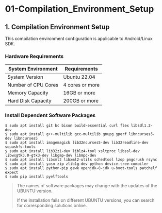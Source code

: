 # 01-Compilation_Environment_Setup


## 1. Compilation Environment Setup

This compilation environment configuration is applicable to Android/Linux SDK.

### Hardware Requirements

| System Environment | Requirements |
| --------- | ----------- |
| System Version | Ubuntu 22.04 |
| Number of CPU Cores | 4 cores or more |
| Memory Capacity | 16GB or more |
| Hard Disk Capacity | 200GB or more |


### Install Dependent Software Packages

```
$ sudo apt install git bc bison build-essential curl flex libsdl1.2-dev 
$ sudo apt install g++-multilib gcc-multilib gnupg gperf libncurses5-dev libncurses5
$ sudo apt install imagemagick lib32ncurses5-dev lib32readline-dev squashfs-tools 
$ sudo apt install lib32z1-dev liblz4-tool xsltproc libssl-dev libwxgtk3.0-gtk3-dev libgmp-dev libmpc-dev
$ sudo apt install libxml2 libxml2-utils schedtool lzop pngcrush rsync 
$ sudo apt install yasm zip zlib1g-dev python device-tree-compiler 
$ sudo apt install python-pip gawk openjdk-8-jdk u-boot-tools patchelf expect
$ sudo pip install pyelftools
```

> The names of software packages may change with the updates of the UBUNTU version.
>
> If the installation fails on different UBUNTU versions, you can search for corresponding solutions online.
